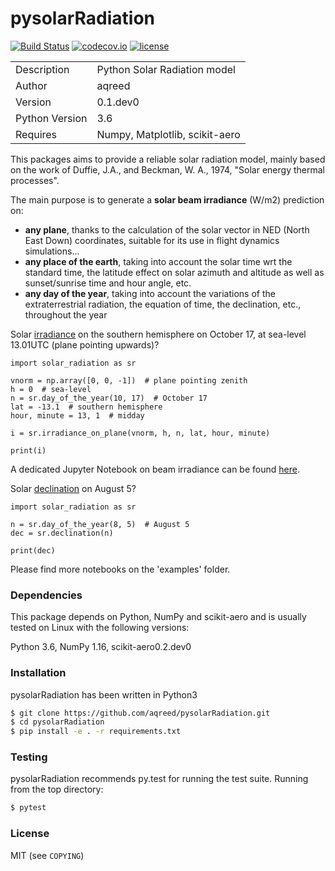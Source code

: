 # pysolarRadiation

[![Build Status](https://travis-ci.com/aqreed/pysolarRadiation.svg?branch=master)](https://travis-ci.com/aqreed/pysolarRadiation)
[![codecov.io](https://codecov.io/gh/aqreed/pysolarRadiation/branch/master/graph/badge.svg)](https://codecov.io/gh/aqreed/pysolarRadiation/branch/master)
[![license](https://img.shields.io/badge/license-MIT-blue.svg?style=flat-square)](https://github.com/aqreed/pysolarRadiation/raw/master/COPYING)

|  |  |
| ------ | ------ |
| Description | Python Solar Radiation model |
| Author | aqreed |
| Version | 0.1.dev0 |
| Python Version | 3.6 |
| Requires | Numpy, Matplotlib, scikit-aero |

This packages aims to provide a reliable solar radiation model, mainly based on the work of Duffie, J.A., and Beckman, W. A., 1974, "Solar energy thermal processes".

The main purpose is to generate a **solar beam irradiance** (W/m2) prediction on:
* **any plane**, thanks to the calculation of the solar vector in NED (North East Down) coordinates, suitable for its use in flight dynamics simulations...
* **any place of the earth**, taking into account the solar time wrt the standard time, the latitude effect on solar azimuth and altitude as well as sunset/sunrise time and hour angle, etc.
* **any day of the year**, taking into account the variations of the extraterrestrial radiation, the equation of time, the declination, etc., throughout the year

Solar [irradiance](https://en.wikipedia.org/wiki/Solar_irradiance) on the southern hemisphere on October 17, at sea-level 13.01UTC (plane pointing upwards)?

```
import solar_radiation as sr

vnorm = np.array([0, 0, -1])  # plane pointing zenith
h = 0  # sea-level
n = sr.day_of_the_year(10, 17)  # October 17
lat = -13.1  # southern hemisphere
hour, minute = 13, 1  # midday

i = sr.irradiance_on_plane(vnorm, h, n, lat, hour, minute)

print(i)
```

A dedicated Jupyter Notebook on beam irradiance can be found [here](https://github.com/aqreed/pysolarRadiation/blob/master/examples/solar_irradiance.ipynb).

Solar [declination](https://en.wikipedia.org/wiki/Position_of_the_Sun#Declination_of_the_Sun_as_seen_from_Earth) on August 5?

```
import solar_radiation as sr

n = sr.day_of_the_year(8, 5)  # August 5
dec = sr.declination(n)

print(dec)
```

Please find more notebooks on the 'examples' folder.

### Dependencies

This package depends on Python, NumPy and scikit-aero and is usually tested on Linux with the following versions:

Python 3.6, NumPy 1.16, scikit-aero0.2.dev0

### Installation

pysolarRadiation has been written in Python3

```sh
$ git clone https://github.com/aqreed/pysolarRadiation.git
$ cd pysolarRadiation
$ pip install -e . -r requirements.txt
```

### Testing

pysolarRadiation recommends py.test for running the test suite. Running from the top directory:

```sh
$ pytest
```

### License

MIT (see `COPYING`)